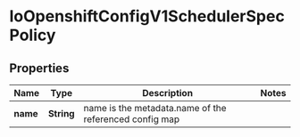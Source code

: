 
# IoOpenshiftConfigV1SchedulerSpecPolicy

## Properties
Name | Type | Description | Notes
------------ | ------------- | ------------- | -------------
**name** | **String** | name is the metadata.name of the referenced config map | 



